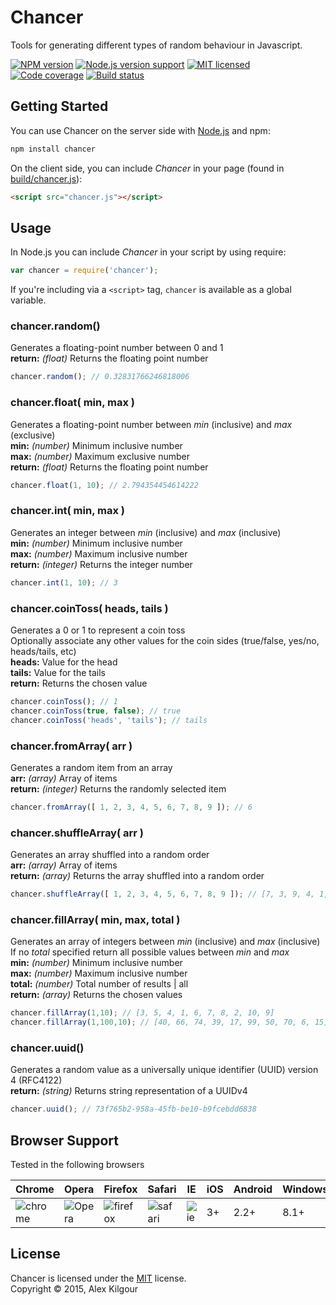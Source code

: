 Chancer
=======

Tools for generating different types of random behaviour in Javascript.

[![NPM version][shield-npm]][info-npm]
[![Node.js version support][shield-node]][info-node]
[![MIT licensed][shield-license]][info-license]
[![Code coverage][shield-coverage]][info-coverage]
[![Build status][shield-build]][info-build]

Getting Started
---------------

You can use Chancer on the server side with [Node.js](node) and npm:

```sh
npm install chancer
```

On the client side, you can include *Chancer* in your page (found in [build/chancer.js](build/chancer.js)):

```html
<script src="chancer.js"></script>
```

Usage
-----

In Node.js you can include *Chancer* in your script by using require:

```js
var chancer = require('chancer');
```

If you're including via a ```<script>``` tag, ```chancer``` is available as a global variable.

### chancer.random()
Generates a floating-point number between 0 and 1  
**return:** *(float)* Returns the floating point number
```js
chancer.random(); // 0.32831766246818006
```

### chancer.float( min, max )
Generates a floating-point number between *min* (inclusive) and *max* (exclusive)   
**min:** *(number)* Minimum inclusive number  
**max:** *(number)* Maximum exclusive number  
**return:** *(float)* Returns the floating point number
```js
chancer.float(1, 10); // 2.794354454614222
```

### chancer.int( min, max )
Generates an integer between *min* (inclusive) and *max* (inclusive)  
**min:** *(number)* Minimum inclusive number  
**max:** *(number)* Maximum inclusive number  
**return:** *(integer)* Returns the integer number
```js
chancer.int(1, 10); // 3
```

### chancer.coinToss( heads, tails )
Generates a 0 or 1 to represent a coin toss  
Optionally associate any other values for the coin sides (true/false, yes/no, heads/tails, etc)  
**heads:** Value for the head  
**tails:** Value for the tails  
**return:** Returns the chosen value
```js
chancer.coinToss(); // 1
chancer.coinToss(true, false); // true
chancer.coinToss('heads', 'tails'); // tails
```

### chancer.fromArray( arr )
Generates a random item from an array  
**arr:** *(array)* Array of items  
**return:** *(integer)* Returns the randomly selected item
```js
chancer.fromArray([ 1, 2, 3, 4, 5, 6, 7, 8, 9 ]); // 6
```

### chancer.shuffleArray( arr )
Generates an array shuffled into a random order  
**arr:** *(array)* Array of items  
**return:** *(array)* Returns the array shuffled into a random order
```js
chancer.shuffleArray([ 1, 2, 3, 4, 5, 6, 7, 8, 9 ]); // [7, 3, 9, 4, 1, 6, 2, 5, 8]
```

### chancer.fillArray( min, max, total )
Generates an array of integers between *min* (inclusive) and *max* (inclusive)  
If no *total* specified return all possible values between *min* and *max*  
**min:** *(number)* Minimum inclusive number  
**max:** *(number)* Maximum inclusive number  
**total:** *(number)* Total number of results | all   
**return:** *(array)* Returns the chosen values
```js
chancer.fillArray(1,10); // [3, 5, 4, 1, 6, 7, 8, 2, 10, 9]
chancer.fillArray(1,100,10); // [40, 66, 74, 39, 17, 99, 50, 70, 6, 15]
```

### chancer.uuid()
Generates a random value as a universally unique identifier (UUID) version 4 (RFC4122)   
**return:** *(string)* Returns string representation of a UUIDv4
```js
chancer.uuid(); // 73f765b2-958a-45fb-be10-b9fcebdd6838
```

## Browser Support
Tested in the following browsers

Chrome  | Opera | Firefox | Safari | IE | iOS | Android | WindowsPhone
-------- | -------- | -------- | -------- | -------- | -------- | -------- | --------
![chrome](http://browserbadge.com/chrome/15) | ![Opera](http://browserbadge.com/opera/10) | ![firefox](http://browserbadge.com/firefox/3) | ![safari](http://browserbadge.com/safari/4) |  ![ie](http://browserbadge.com/ie/6) | 3+ | 2.2+ | 8.1+

License
-------

Chancer is licensed under the [MIT][info-license] license.  
Copyright &copy; 2015, Alex Kilgour

[info-npm]: https://www.npmjs.com/package/chancer
[info-node]: package.json
[info-license]: LICENSE
[info-coverage]: https://coveralls.io/github/howlingmad/chancer
[info-build]: https://travis-ci.org/howlingmad/chancer

[shield-npm]: https://img.shields.io/npm/v/chancer.svg
[shield-node]: https://img.shields.io/badge/node.js%20support-0.10–4-brightgreen.svg
[shield-license]: https://img.shields.io/badge/license-MIT-blue.svg
[shield-coverage]: https://img.shields.io/coveralls/howlingmad/chancer.svg
[shield-build]: https://img.shields.io/travis/howlingmad/chancer/master.svg
